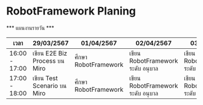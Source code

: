 # RobotFramework Planing

*** แผนงานรายวัน ***

| เวลา          |           29/03/2567         |      01/04/2567     |            02/04/2567          |           03/04/2567         |
|---------------|------------------------------|---------------------|--------------------------------|------------------------------|
| 16:00 - 17:00 |เขียน E2E Biz Process บน Miro  |ศึกษา RobotFramework  |เขียน RobotFramework ระดับ อนุบาล  |เขียน RobotFramework ระดับ ประถม|
| 17:00 - 18:00 | เขียน Test Scenario บน Miro   |ศึกษา RobotFramework  |เขียน RobotFramework ระดับ อนุบาล  |เขียน RobotFramework ระดับ ประถม|